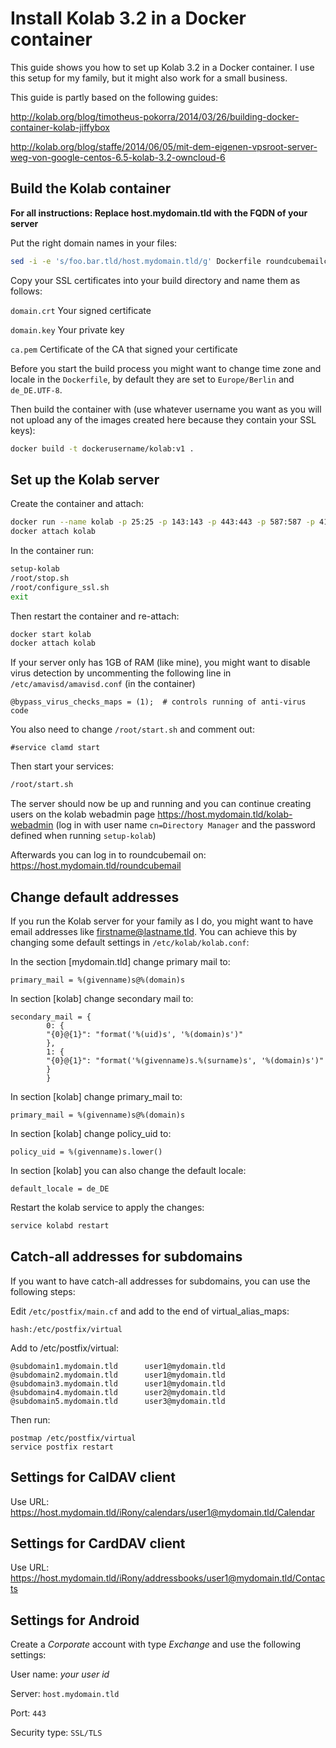# Install Kolab 3.2 in a Docker container

This guide shows you how to set up Kolab 3.2 in a Docker container. I use this setup for my family, but it might also work for a small business.

This guide is partly based on the following guides:

http://kolab.org/blog/timotheus-pokorra/2014/03/26/building-docker-container-kolab-jiffybox

http://kolab.org/blog/staffe/2014/06/05/mit-dem-eigenen-vpsroot-server-weg-von-google-centos-6.5-kolab-3.2-owncloud-6

## Build the Kolab container

**For all instructions: Replace host.mydomain.tld with the FQDN of your server**

Put the right domain names in your files:
```bash
sed -i -e 's/foo.bar.tld/host.mydomain.tld/g' Dockerfile roundcubemailconfig.inc.php
```

Copy your SSL certificates into your build directory and name them as follows:

`domain.crt` Your signed certificate

`domain.key` Your private key

`ca.pem` Certificate of the CA that signed your certificate


Before you start the build process you might want to change time zone and locale in the `Dockerfile`, by default they are set to `Europe/Berlin` and `de_DE.UTF-8`.

Then build the container with (use whatever username you want as you will not upload any of the images created here because they contain your SSL keys):
```bash
docker build -t dockerusername/kolab:v1 .
```

## Set up the Kolab server
Create the container and attach:
```bash
docker run --name kolab -p 25:25 -p 143:143 -p 443:443 -p 587:587 -p 4190:4190 -h host.mydomain.tld -d -t -i dockerusername/kolab:v1 /bin/bash
docker attach kolab
```

In the container run:
```bash
setup-kolab
/root/stop.sh
/root/configure_ssl.sh
exit
```

Then restart the container and re-attach:
```bash
docker start kolab
docker attach kolab
```

If your server only has 1GB of RAM (like mine), you might want to disable virus detection by uncommenting the following line in `/etc/amavisd/amavisd.conf` (in the container)
```
@bypass_virus_checks_maps = (1);  # controls running of anti-virus code
```

You also need to change `/root/start.sh` and comment out:
```
#service clamd start
```


Then start your services:
```bash
/root/start.sh
```

The server should now be up and running and you can continue creating users on the kolab webadmin page
https://host.mydomain.tld/kolab-webadmin (log in with user name `cn=Directory Manager` and the password defined when running `setup-kolab`)

Afterwards you can log in to roundcubemail on:
https://host.mydomain.tld/roundcubemail

## Change default addresses
If you run the Kolab server for your family as I do, you might want to have email addresses like firstname@lastname.tld. You can achieve this by changing some default settings in `/etc/kolab/kolab.conf`:

In the section [mydomain.tld] change primary mail to:
```
primary_mail = %(givenname)s@%(domain)s
```

In section [kolab] change secondary mail to:
```
secondary_mail = {
        0: {
        "{0}@{1}": "format('%(uid)s', '%(domain)s')"
        },
        1: {
        "{0}@{1}": "format('%(givenname)s.%(surname)s', '%(domain)s')"
        }
        }
```

In section [kolab] change primary_mail to:
```
primary_mail = %(givenname)s@%(domain)s
```

In section [kolab] change policy_uid to:
```
policy_uid = %(givenname)s.lower()
```

In section [kolab] you can also change the default locale:
```
default_locale = de_DE
```

Restart the kolab service to apply the changes:
```bash
service kolabd restart
```

## Catch-all addresses for subdomains
If you want to have catch-all addresses for subdomains, you can use the following steps:

Edit `/etc/postfix/main.cf` and add to the end of virtual_alias_maps:
```
hash:/etc/postfix/virtual
```

Add to /etc/postfix/virtual:
```
@subdomain1.mydomain.tld      user1@mydomain.tld
@subdomain2.mydomain.tld      user1@mydomain.tld
@subdomain3.mydomain.tld      user1@mydomain.tld
@subdomain4.mydomain.tld      user2@mydomain.tld
@subdomain5.mydomain.tld      user3@mydomain.tld
```

Then run:
```
postmap /etc/postfix/virtual
service postfix restart
```

## Settings for CalDAV client
Use URL:
https://host.mydomain.tld/iRony/calendars/user1@mydomain.tld/Calendar

## Settings for CardDAV client
Use URL:
https://host.mydomain.tld/iRony/addressbooks/user1@mydomain.tld/Contacts

## Settings for Android

Create a *Corporate* account with type *Exchange* and use the following settings:

User name: *your user id*

Server: `host.mydomain.tld`

Port: `443`

Security type: `SSL/TLS`

